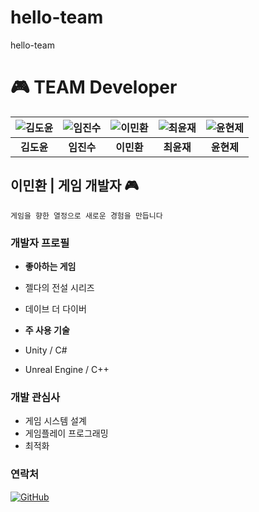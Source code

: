 # hello-team
hello-team

# 🎮 TEAM Developer

| ![김도윤](https://avatars.githubusercontent.com/u/1234567?s=200&v=4) | ![임진수](https://avatars.githubusercontent.com/u/2345678?s=200&v=4) | ![이민환](https://avatars.githubusercontent.com/u/3456789?s=200&v=4) | ![최윤재](https://avatars.githubusercontent.com/u/4567890?s=200&v=4) | ![윤현제](https://avatars.githubusercontent.com/u/5678901?s=200&v=4) |
|:---:|:---:|:---:|:---:|:---:|
| **김도윤** | **임진수** | **이민환** | **최윤재** | **윤현제** |

## 이민환 | 게임 개발자 🎮
`게임을 향한 열정으로 새로운 경험을 만듭니다`

### 개발자 프로필
- **좋아하는 게임**
 - 젤다의 전설 시리즈
 - 데이브 더 다이버
 
- **주 사용 기술**
 - Unity / C#
 - Unreal Engine / C++

### 개발 관심사
- 게임 시스템 설계
- 게임플레이 프로그래밍
- 최적화

### 연락처
[![GitHub](https://img.shields.io/badge/GitHub-%23121011.svg?style=flat-square&logo=github&logoColor=white)](https://github.com/minhvvan)